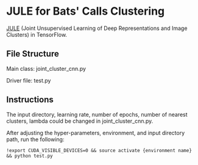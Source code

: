 # JULE for Bats' Calls Clustering

[JULE](https://arxiv.org/pdf/1604.03628) (Joint Unsupervised Learning of Deep Representations and Image Clusters) in TensorFlow.

## File Structure
Main class:
	joint_cluster_cnn.py
	
Driver file:
	test.py

## Instructions 
The input directory, learning rate, number of epochs, number of nearest clusters, lambda could be changed in joint_cluster_cnn.py.

After adjusting the hyper-parameters, environment, and input directory path, run the following:

```
!export CUDA_VISIBLE_DEVICES=0 && source activate {environment name} && python test.py
```
